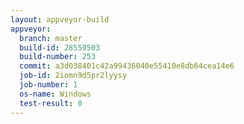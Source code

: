 ```yaml
---
layout: appveyor-build
appveyor:
  branch: master
  build-id: 28559503
  build-number: 253
  commit: a3d038401c42a99436040e55410e8db64cea14e6
  job-id: 2iomn9d5pr2lyysy
  job-number: 1
  os-name: Windows
  test-result: 0
---
```

